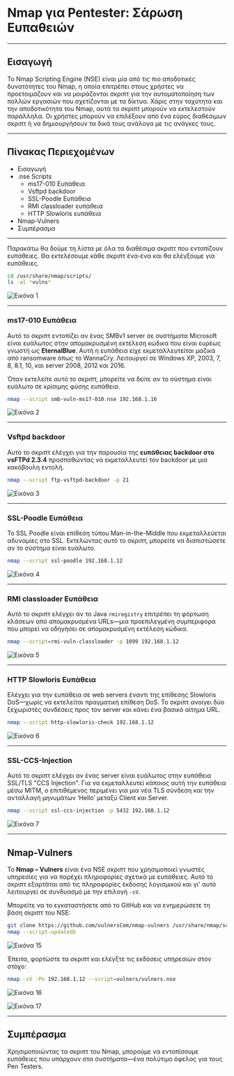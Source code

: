 # Nmap για Pentester: Σάρωση Ευπαθειών

---

## Εισαγωγή

Το Nmap Scripting Engine (NSE) είναι μία από τις πιο αποδοτικές δυνατότητες του Nmap, η οποία επιτρέπει στους χρήστες να προετοιμάζουν και να μοιράζονται σκριπτ για την αυτοματοποίηση των πολλών εργασιών που σχετίζονται με τα δίκτυα. Χάρις στην ταχύτητα και την αποδοτικότητα του Nmap, αυτά τα σκριπτ μπορούν να εκτελεστούν παράλληλα. Οι χρήστες μπορούν να επιλέξουν από ένα εύρος διαθέσιμων σκριπτ ή να δημιουργήσουν τα δικά τους ανάλογα με τις ανάγκες τους.

---

## Πίνακας Περιεχομένων

- Εισαγωγή  
- .nse Scripts  
  - ms17-010 Ευπάθεια  
  - Vsftpd backdoor  
  - SSL-Poodle Ευπάθεια  
  - RMI classloader ευπάθεια  
  - HTTP Slowloris ευπάθεια  
- Nmap-Vulners  
- Συμπέρασμα

---

Παρακάτω θα δούμε τη λίστα με όλα τα διαθέσιμα σκριπτ που εντοπίζουν ευπάθειες. Θα εκτελέσουμε κάθε σκριπτ ένα-ένα και θα ελέγξουμε για ευπάθειες.

```bash
cd /usr/share/nmap/scripts/
ls -al *vulns*
```

![Εικόνα 1](https://1.bp.blogspot.com/-GZ_HhdEfamg/YDYfcjwZSDI/AAAAAAAAuGA/crjOtlIcCNYtpi4Y8Hj0Iqp25YSEfJP1gCLcBGAsYHQ/s16000/1.png)

---

### ms17-010 Ευπάθεια

Αυτό το σκριπτ εντοπίζει αν ένας SMBv1 server σε συστήματα Microsoft είναι ευάλωτος στην απομακρυσμένη εκτέλεση κώδικα που είναι ευρέως γνωστή ως **EternalBlue**. Αυτή η ευπάθεια είχε εκμεταλλευτείται μαζικά από ransomware όπως το WannaCry. Λειτουργεί σε Windows XP, 2003, 7, 8, 8.1, 10, και server 2008, 2012 και 2016.

Όταν εκτελείτε αυτό το σκριπτ, μπορείτε να δείτε αν το σύστημα είναι ευάλωτο σε κρίσιμης φύσης ευπάθεια.

```bash
nmap --script smb-vuln-ms17-010.nse 192.168.1.16
```

![Εικόνα 2](https://1.bp.blogspot.com/-PizCjr7eIIg/YDYfjBihibI/AAAAAAAAuGE/5K0571nz294FDBztMrKvBmv4bSx2duiigCLcBGAsYHQ/s16000/2.png)

---

### Vsftpd backdoor

Αυτό το σκριπτ ελέγχει για την παρουσία της **ευπάθειας backdoor στο vsFTPd 2.3.4** προσπαθώντας να εκμεταλλευτεί τον backdoor με μια κακόβουλη εντολή.

```bash
nmap --script ftp-vsftpd-backdoor -p 21
```

![Εικόνα 3](https://1.bp.blogspot.com/-OsSbryCnl5A/YDYfoeaNenI/AAAAAAAAuGI/4_fDQgEoepwbj22NhMKUywdqDC1Vx7VvACLcBGAsYHQ/s16000/3.png)

---

### SSL-Poodle Ευπάθεια

Το SSL Poodle είναι επίθεση τύπου Man-in-the-Middle που εκμεταλλεύεται αδυναμίες στο SSL. Εκτελώντας αυτό το σκριπτ, μπορείτε να διαπιστώσετε αν το σύστημα είναι ευάλωτο.

```bash
nmap --script ssl-poodle 192.168.1.12
```

![Εικόνα 4](https://1.bp.blogspot.com/-4vefb9IwWrE/YDYfs5Vt8wI/AAAAAAAAuGQ/JUrqOpGzw-EiUYmb9si6OsSUq4cMpuO2ACLcBGAsYHQ/s16000/4.png)

---

### RMI classloader Ευπάθεια

Αυτό το σκριπτ ελέγχει αν το Java `rmiregistry` επιτρέπει τη φόρτωση κλάσεων από απομακρυσμένα URLs—μια προεπιλεγμένη συμπεριφορά που μπορεί να οδηγήσει σε απομακρυσμένη εκτέλεση κώδικα.

```bash
nmap --script=rmi-vuln-classloader -p 1099 192.168.1.12
```

![Εικόνα 5](https://1.bp.blogspot.com/-pzH7xtjk8nM/YDYfxJVuyWI/AAAAAAAAuGU/U-ihR3zOa3gcY6mXSCOfL_cLQnN6zx-hQCLcBGAsYHQ/s16000/5.png)

---

### HTTP Slowloris Ευπάθεια

Ελέγχει για την ευπάθεια σε web servers έναντι της επίθεσης Slowloris DoS—χωρίς να εκτελείται πραγματική επίθεση DoS. Το σκριπτ ανοίγει δύο ξεχωριστές συνδέσεις προς τον server και κάνει ένα βασικό αίτημα URL.

```bash
nmap --script http-slowloris-check 192.168.1.12
```

![Εικόνα 6](https://1.bp.blogspot.com/-_aTTGoexYzY/YDYf7AsXbQI/AAAAAAAAuGc/5IFlYKxx99ATRVPFnSFQHCQc2emeLw7BwCLcBGAsYHQ/s16000/6.png)

---

### SSL-CCS-Injection

Αυτό το σκριπτ ελέγχει αν ένας server είναι ευάλωτος στην ευπάθεια SSL/TLS "CCS Injection". Για να εκμεταλλευτεί κάποιος αυτή την ευπάθεια μέσω MITM, ο επιτιθέμενος περιμένει για μια νέα TLS σύνδεση και την ανταλλαγή μηνυμάτων ‘Hello’ μεταξύ Client και Server.

```bash
nmap --script ssl-ccs-injection -p 5432 192.168.1.12
```

![Εικόνα 7](https://1.bp.blogspot.com/-MaWiMxOkmms/YDYgFtLjAaI/AAAAAAAAuGo/OxlRItvPNUMMQ2H_OX36xMAi7SzQsBkkwCLcBGAsYHQ/s16000/7.png)

---

## Nmap-Vulners

Το **Nmap – Vulners** είναι ένα NSE σκριπτ που χρησιμοποιεί γνωστές υπηρεσίες για να παρέχει πληροφορίες σχετικά με ευπάθειες. Αυτό το σκριπτ εξαρτάται από τις πληροφορίες έκδοσης λογισμικού και γι' αυτό λειτουργεί σε συνδυασμό με την επιλογή `-sV`.

Μπορείτε να το εγκαταστήσετε από το GitHub και να ενημερώσετε τη βάση σκριπτ του NSE:

```bash
git clone https://github.com/vulnersCom/nmap-vulners /usr/share/nmap/scripts/vulners
nmap --script-updatedb
```

![Εικόνα 15](https://1.bp.blogspot.com/-hKEVE7GaYDQ/YDYgKhATYGI/AAAAAAAAuGw/uCrrqG11Cqw9sRyWqwkJGA2fqcNoeiIDwCLcBGAsYHQ/s16000/15.png)

Έπειτα, φορτώστε τα σκριπτ και ελέγξτε τις εκδόσεις υπηρεσιών στον στόχο:

```bash
nmap -sV -Pn 192.168.1.12 --script=vulners/vulners.nse
```

![Εικόνα 16](https://1.bp.blogspot.com/-eI4G9za55i4/YDYgRlW5a4I/AAAAAAAAuG0/tfE0kauvMfcvlZNDeeCR7Qg2iv-vsdJyQCLcBGAsYHQ/s16000/16.png)

![Εικόνα 17](https://1.bp.blogspot.com/-kDzi8DY2yvw/YDYggRR3_wI/AAAAAAAAuHA/rac2PDA0o7c9W-0lgOmr36n_lt_Yyiv3wCLcBGAsYHQ/s16000/17.png)

---

## Συμπέρασμα

Χρησιμοποιώντας τα σκριπτ του Nmap, μπορούμε να εντοπίσουμε ευπάθειες που υπάρχουν στα συστήματα—ένα πολύτιμο όφελος για τους Pen Testers.
